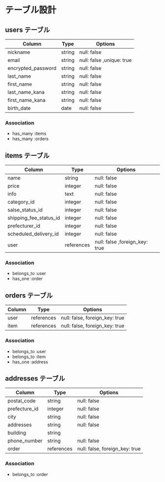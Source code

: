 # テーブル設計

## users テーブル

| Column             | Type    | Options                   |
| ------------------ | ------- | -----------               |
| nickname           | string  | null: false               |
| email              | string  | null: false ,unique: true |
| encrypted_password | string  | null: false               |
| last_name          | string  | null: false               |
| first_name         | string  | null: false               |
| last_name_kana     | string  | null: false               |
| first_name_kana    | string  | null: false               |
| birth_date         | date    | null: false               |

### Association

- has_many :items
- has_many :orders

## items テーブル

| Column                  | Type        | Options                        |
| ----------------------- | ----------- | ------------------------------ |
| name                    | string      | null: false                    |
| price                   | integer     | null: false                    |
| info                    | text        | null: false                    |
| category_id             | integer     | null: false                    |
| salse_status_id         | integer     | null: false                    |
| shipping_fee_status_id  | integer     | null: false                    |
| prefecturer_id          | integer     | null: false                    |
| scheduled_delivery_id   | integer     | null: false                    |
| user                    | references  | null: false ,foreign_key: true |

### Association

- belongs_to :user
- has_one    :order

## orders テーブル

| Column | Type       | Options                        |
| ------ | ---------- | ------------------------------ |
| user   | references | null: false, foreign_key: true |
| item   | references | null: false, foreign_key: true |

### Association

- belongs_to :user
- belongs_to :item
- has_one    :address

## addresses テーブル

| Column        | Type        | Options                        |
| ------------- | ----------- | ------------------------------ |
| postal_code   | string      | null: false                    |
| prefecture_id | integer     | null: false                    |
| city          | string      | null: false                    |
| addresses     | string      | null: false                    |
| building      | string      |                                |
| phone_number  | string      | null: false                    |
| order         | references  | null: false, foreign_key: true |

### Association

- belongs_to :order